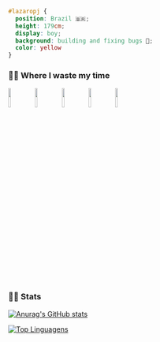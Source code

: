 
```css
#lazaropj { 
  position: Brazil 🇧🇷; 
  height: 179cm; 
  display: boy; 
  background: building and fixing bugs 🐞; 
  color: yellow 
}
```

### 👷‍♂️ Where I waste my time

<img width="10%" src="https://www.vectorlogo.zone/logos/java/java-horizontal.svg" >
<img width="10%" src="https://www.vectorlogo.zone/logos/golang/golang-ar21.svg" >
<img width="10%" src="https://www.vectorlogo.zone/logos/springio/springio-ar21.svg" >
<img width="10%" src="https://www.vectorlogo.zone/logos/javascript/javascript-horizontal.svg" >
<img width="10%" src="https://www.vectorlogo.zone/logos/reactjs/reactjs-ar21.svg" >

### 🚴‍♀️ Stats

[![Anurag's GitHub stats](https://github-readme-stats.vercel.app/api?username=lazaropj)](https://github.com/anuraghazra/github-readme-stats)

[![Top Linguagens](https://github-readme-stats.vercel.app/api/top-langs/?username=lazaropj&layout=compact)](https://github.com/anuraghazra/github-readme-stats)


<!--
**lazaropj/lazaropj** is a ✨ _special_ ✨ repository because its `README.md` (this file) appears on your GitHub profile.

Here are some ideas to get you started:

- 🔭 I’m currently working on ...
- 🌱 I’m currently learning ...
- 👯 I’m looking to collaborate on ...
- 🤔 I’m looking for help with ...
- 💬 Ask me about ...
- 📫 How to reach me: ...
- 😄 Pronouns: ...
- ⚡ Fun fact: ...
-->
